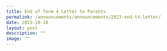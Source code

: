 ```yaml
---
title: End of Term 4 Letter to Parents
permalink: /announcements/announcements/2023-end-t4-letter/
date: 2023-10-18
layout: post
description: ""
image: ""
---
```

